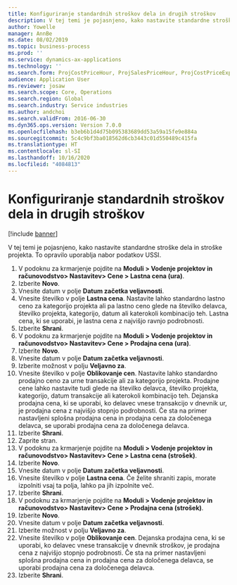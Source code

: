 ```yaml
---
title: Konfiguriranje standardnih stroškov dela in drugih stroškov
description: V tej temi je pojasnjeno, kako nastavite standardne stroške dela in stroške projekta.
author: Yowelle
manager: AnnBe
ms.date: 08/02/2019
ms.topic: business-process
ms.prod: ''
ms.service: dynamics-ax-applications
ms.technology: ''
ms.search.form: ProjCostPriceHour, ProjSalesPriceHour, ProjCostPriceExpense, ProjSalesPriceCost
audience: Application User
ms.reviewer: josaw
ms.search.scope: Core, Operations
ms.search.region: Global
ms.search.industry: Service industries
ms.author: andchoi
ms.search.validFrom: 2016-06-30
ms.dyn365.ops.version: Version 7.0.0
ms.openlocfilehash: b3eb6b1d4d75b095383689dd53a59a15fe9e884a
ms.sourcegitcommit: 5c4c9bf3ba018562d6cb3443c01d550489c415fa
ms.translationtype: HT
ms.contentlocale: sl-SI
ms.lasthandoff: 10/16/2020
ms.locfileid: "4084813"
---
```

# <a name="configure-standard-costs-for-labor-and-expenses"></a>Konfiguriranje standardnih stroškov dela in drugih stroškov

[!include [banner](../../includes/banner.md)]

V tej temi je pojasnjeno, kako nastavite standardne stroške dela in stroške projekta. To opravilo uporablja nabor podatkov USSI.

1. V podoknu za krmarjenje pojdite na **Moduli > Vodenje projektov in računovodstvo> Nastavitev> Cene > Lastna cena (ura)**.
2. Izberite **Novo**.
3. Vnesite datum v polje **Datum začetka veljavnosti**.
4. Vnesite številko v polje **Lastna cena**. Nastavite lahko standardno lastno ceno za kategorijo projekta ali pa lastno ceno glede na številko delavca, številko projekta, kategorijo, datum ali katerokoli kombinacijo teh. Lastna cena, ki se uporabi, je lastna cena z najvišjo ravnjo podrobnosti.  
5. Izberite **Shrani**.
6. V podoknu za krmarjenje pojdite na **Moduli > Vodenje projektov in računovodstvo> Nastavitev> Cene > Prodajna cena (ura)**.
7. Izberite **Novo**.
8. Vnesite datum v polje **Datum začetka veljavnosti**.
9. Izberite možnost v polju **Veljavno za**.
10. Vnesite številko v polje **Oblikovanje cen**. Nastavite lahko standardno prodajno ceno za urne transakcije ali za kategorijo projekta. Prodajne cene lahko nastavite tudi glede na številko delavca, številko projekta, kategorijo, datum transakcije ali katerokoli kombinacijo teh. Dejanska prodajna cena, ki se uporabi, ko delavec vnese transakcijo v dnevnik ur, je prodajna cena z najvišjo stopnjo podrobnosti. Če sta na primer nastavljeni splošna prodajna cena in prodajna cena za določenega delavca, se uporabi prodajna cena za določenega delavca.  
11. Izberite **Shrani**.
12. Zaprite stran.
13. V podoknu za krmarjenje pojdite na **Moduli > Vodenje projektov in računovodstvo> Nastavitev> Cene > Lastna cena (strošek)**.
14. Izberite **Novo**.
15. Vnesite datum v polje **Datum začetka veljavnosti**.
16. Vnesite številko v polje **Lastna cena**. Če želite shraniti zapis, morate izpolniti vsaj ta polja, lahko pa jih izpolnite več.  
17. Izberite **Shrani**.
18. V podoknu za krmarjenje pojdite na **Moduli > Vodenje projektov in računovodstvo> Nastavitev> Cene > Prodajna cena (strošek)**.
19. Izberite **Novo**.
20. Vnesite datum v polje **Datum začetka veljavnosti**.
21. Izberite možnost v polju **Veljavno za**.
22. Vnesite številko v polje **Oblikovanje cen**. Dejanska prodajna cena, ki se uporabi, ko delavec vnese transakcije v dnevnik stroškov, je prodajna cena z najvišjo stopnjo podrobnosti. Če sta na primer nastavljeni splošna prodajna cena in prodajna cena za določenega delavca, se uporabi prodajna cena za določenega delavca.  
23. Izberite **Shrani**.

